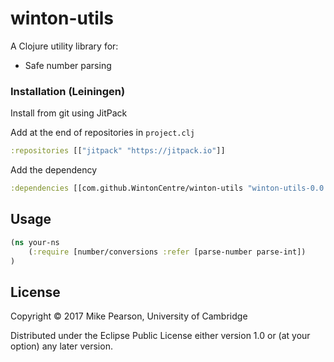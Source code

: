 # winton-utils

A Clojure utility library for:

* Safe number parsing

### Installation (Leiningen)

Install from git using JitPack

Add at the end of repositories in `project.clj`
```clj
:repositories [["jitpack" "https://jitpack.io"]]
```

Add the dependency
```clj
:dependencies [[com.github.WintonCentre/winton-utils "winton-utils-0.0.1"]]
```

## Usage

```clj
(ns your-ns
    (:require [number/conversions :refer [parse-number parse-int])
)
```

## License

Copyright © 2017 Mike Pearson, University of Cambridge

Distributed under the Eclipse Public License either version 1.0 or (at
your option) any later version.

